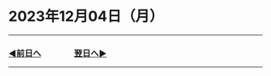 # 2023年12月04日（月）

---

### [◀️前日へ](https://github.com/yuasys/chatty-journal/blob/main/2023/12/2023-12-03.md)&emsp;&emsp;&emsp;&emsp;[翌日へ▶️](https://github.com/yuasys/chatty-journal/blob/main/2023/12/2023-12-05.md)

---
